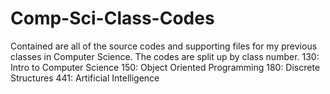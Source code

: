 # Comp-Sci-Class-Codes
Contained are all of the source codes and supporting files for my previous classes in Computer Science. The codes are split up by class number. 
130: Intro to Computer Science
150: Object Oriented Programming
180: Discrete Structures 
441: Artificial Intelligence
